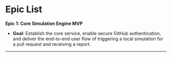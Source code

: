 # Epic List

**Epic 1: Core Simulation Engine MVP**
* **Goal**: Establish the core service, enable secure GitHub authentication, and deliver the end-to-end user flow of triggering a local simulation for a pull request and receiving a report.

---
